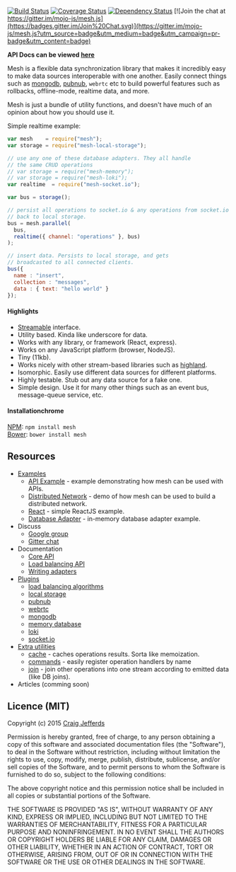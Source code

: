 [![Build Status](https://travis-ci.org/mojo-js/mesh.js.svg)](https://travis-ci.org/mojo-js/mesh.js) [![Coverage Status](https://coveralls.io/repos/mojo-js/mesh.js/badge.svg?branch=master)](https://coveralls.io/r/mojo-js/mesh.js?branch=master) [![Dependency Status](https://david-dm.org/mojo-js/mesh.js.svg)](https://david-dm.org/mojo-js/mesh.js) [![Join the chat at https://gitter.im/mojo-js/mesh.js](https://badges.gitter.im/Join%20Chat.svg)](https://gitter.im/mojo-js/mesh.js?utm_source=badge&utm_medium=badge&utm_campaign=pr-badge&utm_content=badge)

**API Docs can be viewed [here](http://mesh.mojojs.com/docs)**


Mesh is a flexible data synchronization library that makes it incredibly easy to make data sources interoperable with one another. Easily connect things such as [mongodb](http://pubnub.com/), [pubnub](http://pubnub.com/), `webrtc` etc to build powerful features such as rollbacks, offline-mode, realtime data, and more.

Mesh is just a bundle of utility functions, and doesn't have much of an opinion about how you should use it.

Simple realtime example:

```javascript
var mesh    = require("mesh");
var storage = require("mesh-local-storage");

// use any one of these database adapters. They all handle
// the same CRUD operations
// var storage = require("mesh-memory");
// var storage = require("mesh-loki");
var realtime  = require("mesh-socket.io");

var bus = storage();

// persist all operations to socket.io & any operations from socket.io
// back to local storage.
bus = mesh.parallel(
  bus,
  realtime({ channel: "operations" }, bus)
);

// insert data. Persists to local storage, and gets
// broadcasted to all connected clients.
bus({
  name : "insert",
  collection : "messages",
  data : { text: "hello world" }
});
```

#### Highlights

- [Streamable](https://github.com/substack/stream-handbook) interface.
- Utility based. Kinda like underscore for data.
- Works with any library, or framework (React, express).
- Works on any JavaScript platform (browser, NodeJS).
- Tiny (11kb).
- Works nicely with other stream-based libraries such as [highland](http://highlandjs.org/).
- Isomorphic. Easily use different data sources for different platforms.
- Highly testable. Stub out any data source for a fake one.
- Simple design. Use it for many other things such as an event bus, message-queue service, etc.

#### Installationchrome

[NPM](https://www.npmjs.com/): `npm install mesh` <br />
[Bower](http://bower.io/): `bower install mesh`

## Resources

- [Examples](./examples)
  - [API Example](./examples/api) - example demonstrating how mesh can be used with APIs.
  - [Distributed Network](./examples/distributed-network) - demo of how mesh can be used to build a distributed network.
  - [React](./examples/react) - simple ReactJS example.
  - [Database Adapter](./examples/database-adapter) - in-memory database adapter example.
- Discuss
  - [Google group](https://groups.google.com/forum/#!forum/meshjs)
  - [Gitter chat](https://gitter.im/mojo-js/mesh.js)
- Documentation
  - [Core API](http://mesh.mojojs.com/docs)
  - [Load balancing API](http://mesh.mojojs.com/docs/balance)
  - [Writing adapters](http://mesh.mojojs.com/docs/database-adapters)
- [Plugins](https://www.npmjs.com/search?q=meshjs)
  - [load balancing algorithms](https://github.com/mojo-js/mesh-balance)
  - [local storage](https://github.com/mojo-js/mesh-local-storage)
  - [pubnub](https://github.com/mojo-js/mesh-pubnub)
  - [webrtc](https://github.com/mojo-js/mesh-webrtc)
  - [mongodb](https://github.com/mojo-js/mesh-mongodb)
  - [memory database](https://github.com/mojo-js/mesh-memory)
  - [loki](https://github.com/mojo-js/mesh-loki)
  - [socket.io](https://github.com/mojo-js/mesh-loki)
- [Extra utilities](./extra)
  - [cache](./extra/cache) - caches operations results. Sorta like memoization.
  - [commands](./extra/commands) - easily register operation handlers by name
  - [join](./extra/join) - join other operations into one stream according to emitted data (like DB joins).
- Articles (comming soon)

## Licence (MIT)

Copyright (c) 2015 [Craig Jefferds](http://craigjefferds.com)

Permission is hereby granted, free of charge, to any person obtaining
a copy of this software and associated documentation files (the
"Software"), to deal in the Software without restriction, including
without limitation the rights to use, copy, modify, merge, publish,
distribute, sublicense, and/or sell copies of the Software, and to
permit persons to whom the Software is furnished to do so, subject to
the following conditions:

The above copyright notice and this permission notice shall be
included in all copies or substantial portions of the Software.

THE SOFTWARE IS PROVIDED "AS IS", WITHOUT WARRANTY OF ANY KIND,
EXPRESS OR IMPLIED, INCLUDING BUT NOT LIMITED TO THE WARRANTIES OF
MERCHANTABILITY, FITNESS FOR A PARTICULAR PURPOSE AND
NONINFRINGEMENT. IN NO EVENT SHALL THE AUTHORS OR COPYRIGHT HOLDERS BE
LIABLE FOR ANY CLAIM, DAMAGES OR OTHER LIABILITY, WHETHER IN AN ACTION
OF CONTRACT, TORT OR OTHERWISE, ARISING FROM, OUT OF OR IN CONNECTION
WITH THE SOFTWARE OR THE USE OR OTHER DEALINGS IN THE SOFTWARE.
